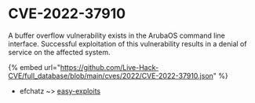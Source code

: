 # CVE-2022-37910

A buffer overflow vulnerability exists in the ArubaOS command line interface. Successful exploitation of this vulnerability results in a denial of service on the affected system.

{% embed url="https://github.com/Live-Hack-CVE/full_database/blob/main/cves/2022/CVE-2022-37910.json" %}


* efchatz ~> [easy-exploits](https://zeste.alice-snow.ru/2022/database/cve-2022-37910/easy-exploits-efchatz)